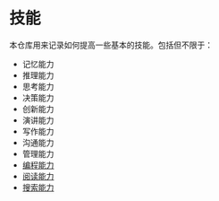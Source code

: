 # 技能

本仓库用来记录如何提高一些基本的技能。包括但不限于：

- 记忆能力
- 推理能力
- 思考能力
- 决策能力
- 创新能力
- 演讲能力
- 写作能力
- 沟通能力
- 管理能力
- [编程能力](programming)
- [阅读能力](reading)
- [搜索能力](surfing)
